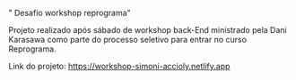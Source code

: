 " Desafio workshop reprograma"

Projeto realizado após sábado de workshop back-End ministrado pela Dani Karasawa como parte do processo seletivo para entrar no curso Reprograma.

Link do projeto: https://workshop-simoni-accioly.netlify.app


